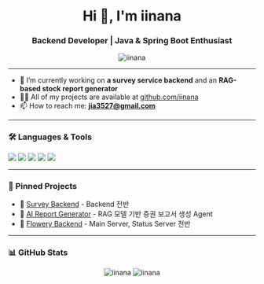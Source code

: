 <h1 align="center">Hi 👋, I'm iinana</h1>
<h3 align="center">Backend Developer | Java & Spring Boot Enthusiast</h3>

<p align="center">
  <img src="https://komarev.com/ghpvc/?username=iinana&label=Profile%20views&color=0e75b6&style=flat" alt="iinana" />
</p>

---

- 🔭 I’m currently working on **a survey service backend** and an **RAG-based stock report generator**  
- 👨‍💻 All of my projects are available at [github.com/iinana](https://github.com/iinana)
- 📫 How to reach me: **jia3527@gmail.com**

---

### 🛠️ Languages & Tools

<p align="left">
  <img src="https://img.shields.io/badge/Java-007396?style=for-the-badge&logo=java&logoColor=white"/>
  <img src="https://img.shields.io/badge/Spring_Boot-6DB33F?style=for-the-badge&logo=spring-boot&logoColor=white"/>
  <img src="https://img.shields.io/badge/MySQL-4479A1?style=for-the-badge&logo=mysql&logoColor=white"/>
  <img src="https://img.shields.io/badge/Kotlin-0095D5?style=for-the-badge&logo=kotlin&logoColor=white"/>
  <img src="https://img.shields.io/badge/Python-3776AB?style=for-the-badge&logo=python&logoColor=white"/>
</p>

---

### 📌 Pinned Projects

- 🔗 [Survey Backend](https://github.com/iinana/survey-backend) - Backend 전반 
- 🔗 [AI Report Generator](https://github.com/iinana/ai-report-rag) - RAG 모델 기반 증권 보고서 생성 Agent 
- 🔗 [Flowery Backend](https://github.com/Flowery-org/Flowery-main-server) - Main Server, Status Server 전반

---

### 📊 GitHub Stats

<p align="center">
  <img src="https://github-readme-stats.vercel.app/api?username=iinana&show_icons=true&locale=en" alt="iinana" />
  <img src="https://github-readme-stats.vercel.app/api/top-langs?username=iinana&layout=compact" alt="iinana" />
</p>
